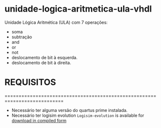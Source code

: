 # unidade-logica-aritmetica-ula-vhdl #
Unidade Lógica Aritmética (ULA) com 7 operações: 


* soma
* subtração
*  and
*  or
*  not
*  deslocamento de bit à esquerda.
*  deslocamento de bit à direita.
# REQUISITOS #

===========================================================================

* Necessário ter alguma versão do quartus prime instalada.
* Necessário ter logisim evolution
`Logisim-evolution` is available for
[download in compiled form](https://github.com/logisim-evolution/logisim-evolution/releases)
